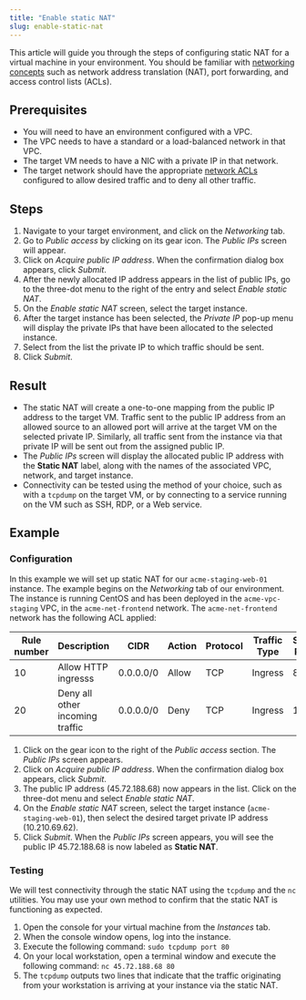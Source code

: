 ```yaml
---
title: "Enable static NAT"
slug: enable-static-nat
---
```



This article will guide you through the steps of configuring static NAT for a virtual machine in your environment.  You should be familiar with [networking concepts](../basic-concepts/what-is-a-vpc.md) such as network address translation (NAT), port forwarding, and access control lists (ACLs).

## Prerequisites

- You will need to have an environment configured with a VPC.
- The VPC needs to have a standard or a load-balanced network in that VPC.
- The target VM needs to have a NIC with a private IP in that network.
- The target network should have the appropriate [network ACLs](securing-your-network.md) configured to allow desired traffic and to deny all other traffic.

## Steps

1. Navigate to your target environment, and click on the *Networking* tab.
1. Go to *Public access* by clicking on its gear icon.  The *Public IPs* screen will appear.
1. Click on *Acquire public IP address*.  When the confirmation dialog box appears, click *Submit*.
1. After the newly allocated IP address appears in the list of public IPs, go to the three-dot menu to the right of the entry and select *Enable static NAT*.
1. On the *Enable static NAT* screen, select the target instance.
1. After the target instance has been selected, the *Private IP* pop-up menu will display the private IPs that have been allocated to the selected instance.
1. Select from the list the private IP to which traffic should be sent.
1. Click *Submit*.

## Result

- The static NAT will create a one-to-one mapping from the public IP address to the target VM.  Traffic sent to the public IP address from an allowed source to an allowed port will arrive at the target VM on the selected private IP.  Similarly, all traffic sent from the instance via that private IP will be sent out from the assigned public IP.
- The *Public IPs* screen will display the allocated public IP address with the **Static NAT** label, along with the names of the associated VPC, network, and target instance.
- Connectivity can be tested using the method of your choice, such as with a `tcpdump` on the target VM, or by connecting to a service running on the VM such as SSH, RDP, or a Web service.

## Example

### Configuration

In this example we will set up static NAT for our `acme-staging-web-01` instance.  The example begins on the *Networking* tab of our environment.  The instance is running CentOS and has been deployed in the `acme-vpc-staging` VPC, in the `acme-net-frontend` network.  The `acme-net-frontend` network has the following ACL applied:

| Rule number | Description | CIDR | Action | Protocol | Traffic Type | Start Port | End Port |
| --- | --- | --- | --- | --- | --- | --- | --- |
| 10 | Allow HTTP ingresss | 0.0.0.0/0 | Allow | TCP | Ingress | 80 | 80 |
| 20 | Deny all other incoming traffic | 0.0.0.0/0 | Deny | TCP | Ingress | 1 | 65535 |

1. Click on the gear icon to the right of the *Public access* section.  The *Public IPs* screen appears.
1. Click on *Acquire public IP address*.  When the confirmation dialog box appears, click *Submit*.
1. The public IP address (45.72.188.68) now appears in the list.  Click on the three-dot menu and select *Enable static NAT*.
1. On the *Enable static NAT* screen, select the target instance (`acme-staging-web-01`), then select the desired target private IP address (10.210.69.62).
1. Click *Submit*.  When the *Public IPs* screen appears, you will see the public IP 45.72.188.68 is now labeled as **Static NAT**.


### Testing

We will test connectivity through the static NAT using the `tcpdump` and the `nc` utilities.  You may use your own method to confirm that the static NAT is functioning as expected.

1. Open the console for your virtual machine from the *Instances* tab.
1. When the console window opens, log into the instance.
1. Execute the following command:
`sudo tcpdump port 80`
1. On your local workstation, open a terminal window and execute the following command:
`nc 45.72.188.68 80`
1. The `tcpdump` outputs two lines that indicate that the traffic originating from your workstation is arriving at your instance via the static NAT.
<!-- ![Results of tcpdump](/assets/static-nat-tcpdump-en.png) -->
